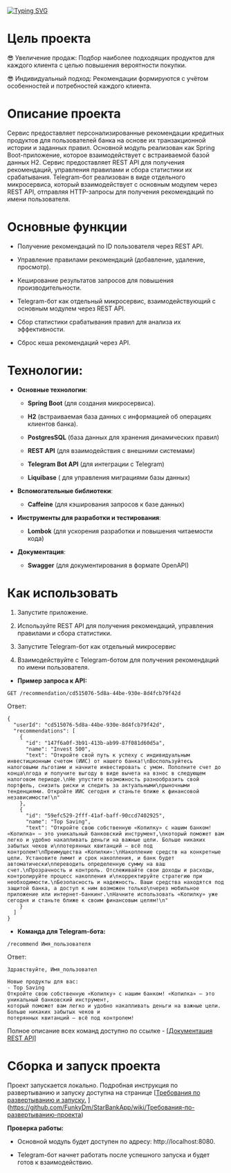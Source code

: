 [![Typing SVG](https://readme-typing-svg.herokuapp.com?font=Times+new+roman&weight=600&size=30&pause=1000&color=F711E2&background=72878429&center=true&vCenter=true&multiline=true&width=435&lines=%D0%A1%D1%82%D0%B0%D1%80%D0%B1%D0%B0%D0%BD%D0%BA+%F0%9F%8C%9F)](https://git.io/typing-svg)

# Цель проекта
:sunglasses: Увеличение продаж: Подбор наиболее подходящих продуктов для каждого клиента с целью повышения вероятности покупки.

:sunglasses: Индивидуальный подход: Рекомендации формируются с учётом особенностей и потребностей каждого клиента.

# Описание проекта

Сервис предоставляет персонализированные рекомендации кредитных продуктов для пользователей банка на основе их транзакционной истории и заданных правил. Основной модуль реализован как Spring Boot-приложение, которое взаимодействует с встраиваемой базой данных H2. Сервис предоставляет REST API для получения рекомендаций, управления правилами и сбора статистики их срабатывания. Telegram-бот реализован в виде отдельного микросервиса, который взаимодействует с основным модулем через REST API, отправляя HTTP-запросы для получения рекомендаций по имени пользователя.

# Основные функции

* Получение рекомендаций по ID пользователя через REST API.

* Управление правилами рекомендаций (добавление, удаление, просмотр).

* Кеширование результатов запросов для повышения производительности.

* Telegram-бот как отдельный микросервис, взаимодействующий с основным модулем через REST API.

* Сбор статистики срабатывания правил для анализа их эффективности.

* Сброс кеша рекомендаций через API.

# Технологии:

* **Основные технологии**:

    - **Spring Boot** (для создания микросервиса).

    - **H2** (встраиваемая база данных с информацией об операциях клиентов банка).

    - **PostgresSQL** (база данных для хранения динамических правил)

    - **REST API** (для взаимодействия с внешними системами)

    - **Telegram Bot API** (для интеграции с Telegram)

    - **Liquibase** ( для управления миграциями базы данных)

* **Вспомогательные библиотеки**:
  
    - **Caffeine** (для кэширования запросов к базе данных)

* **Инструменты для разработки и тестирования**:

    - **Lombok** (для ускорения разработки и повышения читаемости кода)

* **Документация**:

    - **Swagger** (для документирования в формате OpenAPI)

# Как использовать

1. Запустите приложение.

2. Используйте REST API для получения рекомендаций, управления правилами и сбора статистики.

3. Запустите Telegram-бот как отдельный микросервис

4. Взаимодействуйте с Telegram-ботом для получения рекомендаций по имени пользователя.

* **Пример запроса к API:**

``` 
GET /recommendation/cd515076-5d8a-44be-930e-8d4fcb79f42d
```

Ответ:

```
{
  "userId": "cd515076-5d8a-44be-930e-8d4fcb79f42d",
  "recommendations": [
    {
      "id": "147f6a0f-3b91-413b-ab99-87f081d60d5a",
      "name": "Invest 500",
      "text": "Откройте свой путь к успеху с индивидуальным инвестиционным счетом (ИИС) от нашего банка!\nВоспользуйтесь налоговыми льготами и начните инвестировать с умом. Пополните счет до конца\nгода и получите выгоду в виде вычета на взнос в следующем налоговом периоде.\nНе упустите возможность разнообразить свой портфель, снизить риски и следить за актуальными\nрыночными тенденциями. Откройте ИИС сегодня и станьте ближе к финансовой независимости!\n"
    },
    {
      "id": "59efc529-2fff-41af-baff-90ccd7402925",
      "name": "Top Saving",
      "text": "Откройте свою собственную «Копилку» с нашим банком! «Копилка» — это уникальный банковский инструмент,\nкоторый поможет вам легко и удобно накапливать деньги на важные цели. Больше никаких забытых чеков и\nпотерянных квитанций — всё под контролем!\nПреимущества «Копилки»:\nНакопление средств на конкретные цели. Установите лимит и срок накопления, и банк будет автоматически\nпереводить определенную сумму на ваш счет.\nПрозрачность и контроль. Отслеживайте свои доходы и расходы, контролируйте процесс накопления и\nкорректируйте стратегию при необходимости.\nБезопасность и надежность. Ваши средства находятся под защитой банка, а доступ к ним возможен только\nчерез мобильное приложение или интернет-банкинг.\nНачните использовать «Копилку» уже сегодня и станьте ближе к своим финансовым целям!\n"
    }
  ]
}
```

* **Команда для Telegram-бота:**

```
/recommend Имя_пользователя
```

Ответ:

```
Здравствуйте, Имя_пользовател

Новые продукты для вас:
- Top Saving
Откройте свою собственную «Копилку» с нашим банком! «Копилка» — это уникальный банковский инструмент,
который поможет вам легко и удобно накапливать деньги на важные цели. Больше никаких забытых чеков и
потерянных квитанций — всё под контролем!
```

Полное описание всех команд доступно по ссылке - [[Документация REST API]](https://github.com/FunkyDm/StarBankApp/wiki/Документация-REST-API)

# Сборка и запуск проекта

Проект запускается локально. Подробная инструкция по развертыванию и запуску доступна на странице [[Требования по развертыванию и запуску.](#title1) <a id="title1"></a>](https://github.com/FunkyDm/StarBankApp/wiki/Требования-по-развертыванию-проекта)

**Проверка работы:**

* Основной модуль будет доступен по адресу: http://localhost:8080.

* Telegram-бот начнет работать после успешного запуска и будет готов к взаимодействию.
